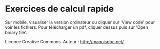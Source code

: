 # Exercices de calcul rapide

Sur mobile, visualiser la version ordinateur ou cliquer sur 'View code' pour voir les fichiers. Pour télécharger un pdf, cliquer dessus puis sur 'Open binary file'.

Licence Creative Commons.
Auteur : http://maquisdoc.net/
